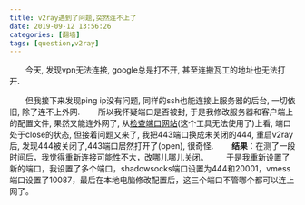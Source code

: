 ```yaml
---
title: v2ray遇到了问题,突然连不上了
date: 2019-09-12 13:56:26
categories: [翻墙]
tags: [question,v2ray]
---
```


&emsp;&emsp;今天, 发现vpn无法连接, google总是打不开, 甚至连搬瓦工的地址也无法打开.
<!--more-->
&emsp;&emsp;但我接下来发现ping ip没有问题, 同样的ssh也能连接上服务器的后台, 一切依旧, 除了连不上外网.
&emsp;&emsp;所以我怀疑端口是否被封, 于是我修改服务器和客户端上的配置文件, 果然又能连外网了, 从[检查端口网站](https://tool.lu/portscan)(这个工具无法使用了)上看, 端口处于close的状态, 但接着问题又来了, 我把443端口换成未关闭的444, 重启v2ray后, 发现444被关闭了,443端口居然打开了(open), 很奇怪.
&emsp;&emsp;**结果**：在测了一段时间后，我觉得重新连接可能性不大，改哪儿哪儿关闭。
&emsp;&emsp;于是我重新设置了新的端口，我设置了多个端口，shadowsocks端口设置为444和20001，vmess端口设置了10087，最后在本地电脑修改配置后，这三个端口不管哪个都可以连上网了。

